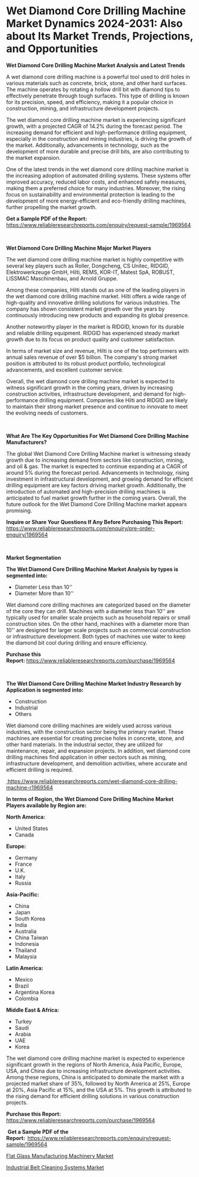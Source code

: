 <p><h1>Wet Diamond Core Drilling Machine Market Dynamics 2024-2031: Also about Its Market Trends, Projections, and Opportunities</h1></p><p><strong>Wet Diamond Core Drilling Machine Market Analysis and Latest Trends</strong></p>
<p><p>A wet diamond core drilling machine is a powerful tool used to drill holes in various materials such as concrete, brick, stone, and other hard surfaces. The machine operates by rotating a hollow drill bit with diamond tips to effectively penetrate through tough surfaces. This type of drilling is known for its precision, speed, and efficiency, making it a popular choice in construction, mining, and infrastructure development projects.</p><p>The wet diamond core drilling machine market is experiencing significant growth, with a projected CAGR of 14.2% during the forecast period. The increasing demand for efficient and high-performance drilling equipment, especially in the construction and mining industries, is driving the growth of the market. Additionally, advancements in technology, such as the development of more durable and precise drill bits, are also contributing to the market expansion.</p><p>One of the latest trends in the wet diamond core drilling machine market is the increasing adoption of automated drilling systems. These systems offer improved accuracy, reduced labor costs, and enhanced safety measures, making them a preferred choice for many industries. Moreover, the rising focus on sustainability and environmental protection is leading to the development of more energy-efficient and eco-friendly drilling machines, further propelling the market growth.</p></p>
<p><strong>Get a Sample PDF of the Report:&nbsp;</strong> <a href="https://www.reliableresearchreports.com/enquiry/request-sample/1969564">https://www.reliableresearchreports.com/enquiry/request-sample/1969564</a></p>
<p>&nbsp;</p>
<p><strong>Wet Diamond Core Drilling Machine Major Market Players</strong></p>
<p><p>The wet diamond core drilling machine market is highly competitive with several key players such as Roller, Dongcheng, CS Unitec, RIDGID, Elektrowerkzeuge GmbH, Hilti, REMS, KOR-IT, Matest SpA, ROBUST, LISSMAC Maschinenbau, and Arnold Gruppe.</p><p>Among these companies, Hilti stands out as one of the leading players in the wet diamond core drilling machine market. Hilti offers a wide range of high-quality and innovative drilling solutions for various industries. The company has shown consistent market growth over the years by continuously introducing new products and expanding its global presence.</p><p>Another noteworthy player in the market is RIDGID, known for its durable and reliable drilling equipment. RIDGID has experienced steady market growth due to its focus on product quality and customer satisfaction.</p><p>In terms of market size and revenue, Hilti is one of the top performers with annual sales revenue of over $5 billion. The company's strong market position is attributed to its robust product portfolio, technological advancements, and excellent customer service.</p><p>Overall, the wet diamond core drilling machine market is expected to witness significant growth in the coming years, driven by increasing construction activities, infrastructure development, and demand for high-performance drilling equipment. Companies like Hilti and RIDGID are likely to maintain their strong market presence and continue to innovate to meet the evolving needs of customers.</p></p>
<p>&nbsp;</p>
<p><strong>What Are The Key Opportunities For Wet Diamond Core Drilling Machine Manufacturers?</strong></p>
<p><p>The global Wet Diamond Core Drilling Machine market is witnessing steady growth due to increasing demand from sectors like construction, mining, and oil & gas. The market is expected to continue expanding at a CAGR of around 5% during the forecast period. Advancements in technology, rising investment in infrastructural development, and growing demand for efficient drilling equipment are key factors driving market growth. Additionally, the introduction of automated and high-precision drilling machines is anticipated to fuel market growth further in the coming years. Overall, the future outlook for the Wet Diamond Core Drilling Machine market appears promising.</p></p>
<p><strong>Inquire or Share Your Questions If Any Before Purchasing This Report:</strong> <a href="https://www.reliableresearchreports.com/enquiry/pre-order-enquiry/1969564">https://www.reliableresearchreports.com/enquiry/pre-order-enquiry/1969564</a></p>
<p>&nbsp;</p>
<p><strong>Market Segmentation</strong></p>
<p><strong>The Wet Diamond Core Drilling Machine Market Analysis by types is segmented into:</strong></p>
<p><ul><li>Diameter Less than 10''</li><li>Diameter More than 10''</li></ul></p>
<p><p>Wet diamond core drilling machines are categorized based on the diameter of the core they can drill. Machines with a diameter less than 10'' are typically used for smaller scale projects such as household repairs or small construction sites. On the other hand, machines with a diameter more than 10'' are designed for larger scale projects such as commercial construction or infrastructure development. Both types of machines use water to keep the diamond bit cool during drilling and ensure efficiency.</p></p>
<p><strong>Purchase this Report:&nbsp;</strong><a href="https://www.reliableresearchreports.com/purchase/1969564">https://www.reliableresearchreports.com/purchase/1969564</a></p>
<p>&nbsp;</p>
<p><strong>The Wet Diamond Core Drilling Machine Market Industry Research by Application is segmented into:</strong></p>
<p><ul><li>Construction</li><li>Industrial</li><li>Others</li></ul></p>
<p><p>Wet diamond core drilling machines are widely used across various industries, with the construction sector being the primary market. These machines are essential for creating precise holes in concrete, stone, and other hard materials. In the industrial sector, they are utilized for maintenance, repair, and expansion projects. In addition, wet diamond core drilling machines find application in other sectors such as mining, infrastructure development, and demolition activities, where accurate and efficient drilling is required.</p></p>
<p><a href="https://www.reliableresearchreports.com/wet-diamond-core-drilling-machine-r1969564">&nbsp;https://www.reliableresearchreports.com/wet-diamond-core-drilling-machine-r1969564</a></p>
<p><strong>In terms of Region, the Wet Diamond Core Drilling Machine Market Players available by Region are:</strong></p>
<p>
    <p> <strong> North America: </strong>
        <ul>
            <li>United States</li>
            <li>Canada</li>
        </ul>
        </p> 
    <p> <strong> Europe: </strong>
        <ul>
            <li>Germany</li>
            <li>France</li>
            <li>U.K.</li>
            <li>Italy</li>
            <li>Russia</li>
        </ul>
        </p> 
    <p> <strong> Asia-Pacific: </strong>
        <ul>
            <li>China</li>
            <li>Japan</li>
            <li>South Korea</li>
            <li>India</li>
            <li>Australia</li>
            <li>China Taiwan</li>
            <li>Indonesia</li>
            <li>Thailand</li>
            <li>Malaysia</li>
        </ul>
        </p> 
    <p> <strong> Latin America: </strong>
        <ul>
            <li>Mexico</li>
            <li>Brazil</li>
            <li>Argentina Korea</li>
            <li>Colombia</li>
        </ul>
        </p> 
    <p> <strong> Middle East & Africa: </strong>
        <ul>
            <li>Turkey</li>
            <li>Saudi</li>
            <li>Arabia</li>
            <li>UAE</li>
            <li>Korea</li>
        </ul>
    </p>
    </p>
<p><p>The wet diamond core drilling machine market is expected to experience significant growth in the regions of North America, Asia Pacific, Europe, USA, and China due to increasing infrastructure development activities. Among these regions, China is anticipated to dominate the market with a projected market share of 35%, followed by North America at 25%, Europe at 20%, Asia Pacific at 15%, and the USA at 5%. This growth is attributed to the rising demand for efficient drilling solutions in various construction projects.</p></p>
<p><strong>Purchase this Report: </strong><a href="https://www.reliableresearchreports.com/purchase/1969564">https://www.reliableresearchreports.com/purchase/1969564</a></p>
<p>&nbsp;<strong>Get a Sample PDF of the Report:&nbsp;&nbsp;</strong><a href="https://www.reliableresearchreports.com/enquiry/request-sample/1969564">https://www.reliableresearchreports.com/enquiry/request-sample/1969564</a></p>
<p><strong></strong></p>
<p><p><a href="https://github.com/gamblestampleyjenny50m5sl6/Market-Research-Report-List-2/blob/main/flat-glass-manufacturing-machinery-market.md">Flat Glass Manufacturing Machinery Market</a></p><p><a href="https://github.com/nicholepatriciadoylenwnrjr0/Market-Research-Report-List-2/blob/main/industrial-belt-cleaning-systems-market.md">Industrial Belt Cleaning Systems Market</a></p></p>